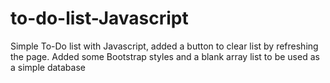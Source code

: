 # to-do-list-Javascript
Simple To-Do list with Javascript, added a button to clear list by refreshing the page.
Added some Bootstrap styles and a blank array list to be used as a simple database
